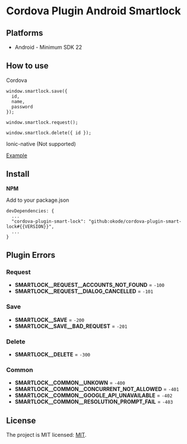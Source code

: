 # Cordova Plugin Android Smartlock

## Platforms

* Android - Minimum SDK 22


## How to use

Cordova

```
window.smartlock.save({
  id,
  name,
  password
}); 
```
```
window.smartlock.request();
```
```
window.smartlock.delete({ id });
```

Ionic-native (Not supported)

[Example](https://github.com/jorgnava/smartlock-plugin-test)


## Install

**NPM**

Add to your package.json

```
devDependencies: {
  ...
  "cordova-plugin-smart-lock": "github:okode/cordova-plugin-smart-lock#{{VERSION}}",
  ...
}

```


## Plugin Errors

### Request

- **SMARTLOCK__REQUEST__ACCOUNTS_NOT_FOUND** = `-100`
- **SMARTLOCK__REQUEST__DIALOG_CANCELLED** = `-101`
### Save
- **SMARTLOCK__SAVE** = `-200`
- **SMARTLOCK__SAVE__BAD_REQUEST** = `-201`
### Delete
- **SMARTLOCK__DELETE** = `-300`
### Common
- **SMARTLOCK__COMMON__UNKOWN** = `-400`
- **SMARTLOCK__COMMON__CONCURRENT_NOT_ALLOWED** = `-401`
- **SMARTLOCK__COMMON__GOOGLE_API_UNAVAILABLE** = `-402`
- **SMARTLOCK__COMMON__RESOLUTION_PROMPT_FAIL** = `-403`


## License

The project is MIT licensed: [MIT](https://opensource.org/licenses/MIT).

